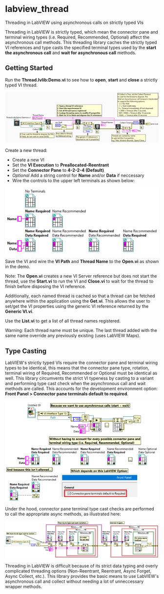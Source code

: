 # labview_thread
Threading in LabVIEW using asynchronous calls on strictly typed VIs

Threading in LabVIEW is strictly typed, which mean the connector pane and terminal wiring types (i.e. Required, Recommended, Optional) affect the asynchronous call methods. This threading library caches the strictly typed VI references and type casts the specified terminal types used by the **start the asynchronous call** and **wait for asynchronous call** methods.

## Getting Started

Run the **Thread.lvlib:Demo.vi** to see how to **open**, **start** and **close** a strictly typed VI thread. 

![Demo](/docs/imgs/demo.png)

Create a new thread:
- Create a new VI
- Set the **VI Execution** to **Preallocated-Reentrant**
- Set the **Connector Pane** to **4-2-2-4 (Default)**
- *Optional* Add a string control for **Name** and/or **Data** if neccessary
- Wire the controls to the upper left terminals as shown below:

![Terminals](/docs/imgs/terminals.png)

Save the VI and wire the **VI Path** and **Thread Name** to the **Open.vi** as shown in the demo.

Note: The **Open.vi** creates a new VI Server reference but does not start the thread, use the **Start.vi** to run the VI and **Close.vi** to wait for the thread to finish before disposing the VI reference.

Additionally, each named thread is cached so that a thread can be fetched anywhere within the application using the **Get.vi**. This allows the user to set/get the VI properties using the generic VI reference returned by the **Generic VI.vi**. 

Use the **List.vi** to get a list of all thread names registered. 

Warning: Each thread name must be unique. The last thread added with the same name override any previously existing (uses LabVIEW Maps).

## Type Casting

LabVIEW's strictly typed VIs require the connector pane and terminal wiring types to be identical, this means that the connector pane type, rotation, terminal wiring of Required, Recommended or Optional must be identical as well. This library circumvents the strict VI typeness by casting to a variant and performing type cast check when the asynchronous call and wait methods are called. This accounts for the development environment option: **Front Panel > Connector pane terminals default to required**.

![Justification](/docs/imgs/justification.png)

Under the hood, connector pane terminal type cast checks are performed to call the appropriate async methods, as illustrated here:

![Type Cast](/docs/imgs/typecast.png)

Threading in LabVIEW is difficult because of its strict data typing and overly complicated threading options (Non-Reentrant, Reentrant, Async Forget, Async Collect, etc.). This library provides the basic means to use LabVIEW's asynchronous call and collect without needing a lot of unneccessary wrapper methods.
